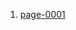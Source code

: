1. [page-0001](https://github.com/meditz1/meditz1.github.io/blob/5ac80b3463a2c50a74202f830a7c648fbba0f2b4/Untitled%20presentation_page-0001_result.jpg)
